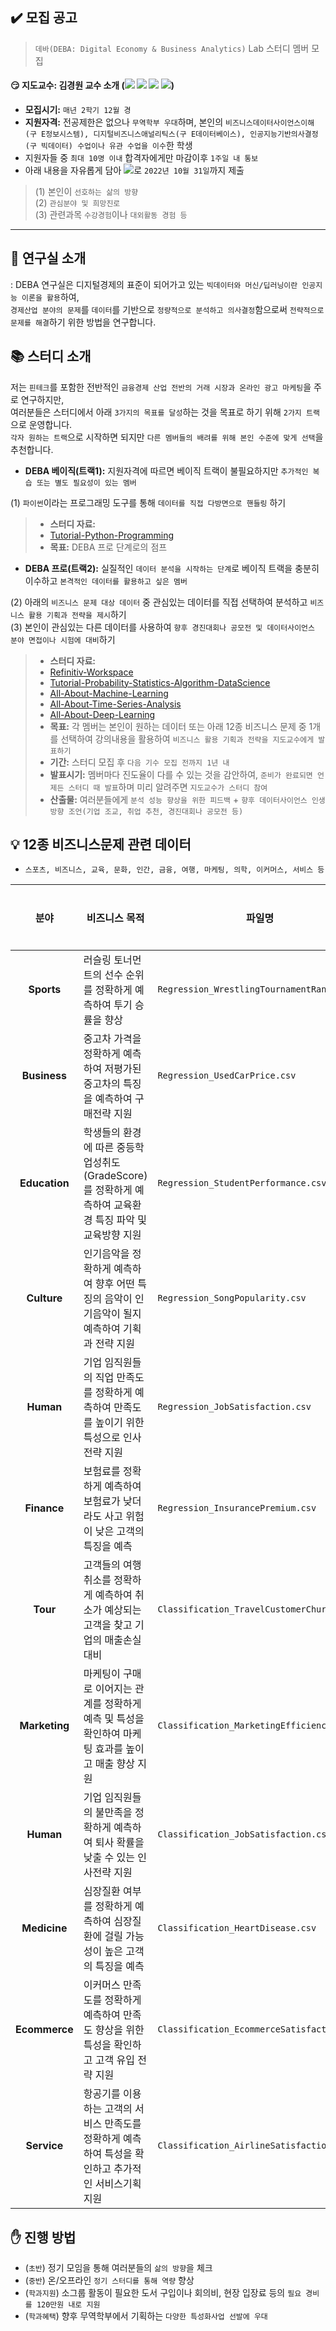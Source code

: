 ## ✔️ 모집 공고

> `데바(DEBA: Digital Economy & Business Analytics)` Lab 스터디 멤버 모집

#### :smirk: 지도교수: 김경원 교수 소개 (<a href="https://sites.google.com/view/thekimk" target="_blank"><img src="https://img.shields.io/badge/Homepage-4285F4?style=flat-square&logo=Google&logoColor=white"/></a> <a href="https://scholar.google.com/citations?hl=ko&user=nHPe-4UAAAAJ&view_op=list_works&sortby=pubdate" target="_blank"><img src="https://img.shields.io/badge/Google Scholar-4285F4?style=flat-square&logo=Google Scholar&logoColor=white"/></a> <a href="https://www.youtube.com/channel/UCEYxJNI5dhnn_CdC9BEWTuA" target="_blank"><img src="https://img.shields.io/badge/YouTube-FF0000?style=flat-square&logo=YouTube&logoColor=white"/></a> <a href="https://github.com/thekimk" target="_blank"><img src="https://img.shields.io/badge/Github-181717?style=flat-square&logo=Github&logoColor=white"/></a>)

- **모집시기:** `매년 2학기 12월 경`
- **지원자격:** 전공제한은 없으나 `무역학부 우대`하며, 본인의 `비즈니스데이터사이언스이해(구 E정보시스템), 디지털비즈니스애널리틱스(구 E데이터베이스), 인공지능기반의사결정(구 빅데이터) 수업이나 유관 수업을 이수`한 학생
- 지원자들 중 `최대 10명 이내` 합격자에게만 마감이후 `1주일 내 통보`
- 아래 내용을 자유롭게 담아 <a href="mailto:thekimk@inu.ac.kr"><img src="https://img.shields.io/badge/INU Mail-005FF9?style=flat-square&logo=INU Mail&logoColor=white&link=mailto:thekimk@inu.ac.kr"/></a>로 `2022년 10월 31일`까지 제출

> (1) 본인이 `선호하는 삶의 방향`     
> (2) `관심분야 및 희망진로`     
> (3) 관련과목 `수강경험`이나 `대외활동 경험 등`  

---

## :office: 연구실 소개
: DEBA 연구실은 디지털경제의 표준이 되어가고 있는 `빅데이터와 머신/딥러닝이란 인공지능 이론을 활용`하여,     
`경제산업 분야의 문제`를 `데이터`를 기반으로 `정량적으로 분석하고 의사결정`함으로써 `전략적으로 문제를 해결`하기 위한 방법을 연구합니다.     

## :books: 스터디 소개
저는 `핀테크`를 포함한 전반적인 `금융경제 산업 전반의 거래 시장과 온라인 광고 마케팅`을 주로 연구하지만,     
여러분들은 스터디에서 아래 `3가지의 목표를 달성`하는 것을 목표로 하기 위해 `2가지 트랙`으로 운영합니다.    
`각자 원하는 트랙`으로 시작하면 되지만 `다른 멤버들의 배려를 위해 본인 수준에 맞게 선택`을 추천합니다.     

- **DEBA 베이직(트랙1):** 지원자격에 따르면 베이직 트랙이 불필요하지만 `추가적인 복습 또는 별도 필요성이 있는 멤버`

(1) `파이썬`이라는 프로그래밍 도구를 통해 `데이터를 직접 다방면으로 핸들링` 하기   

> - **스터디 자료:**
> - [Tutorial-Python-Programming](https://github.com/thekimk/Tutorial-Python-Programming)
> - **목표:** DEBA 프로 단계로의 점프

- **DEBA 프로(트랙2):** 실질적인 `데이터 분석을 시작하는 단계`로 베이직 트랙을 충분히 이수하고 `본격적인 데이터를 활용하고 싶은 멤버` 

(2) 아래의 `비즈니스 문제 대상 데이터` 중 관심있는 데이터를 직접 선택하여 분석하고 `비즈니스 활용 기획과 전략을 제시`하기     
(3) 본인이 관심있는 다른 데이터를 사용하여 `향후 경진대회나 공모전 및 데이터사이언스 분야 면접이나 시험에 대비`하기   

> - **스터디 자료:**
> - [Refinitiv-Workspace](https://github.com/thekimk/Refinitiv-Workspace)
> - [Tutorial-Probability-Statistics-Algorithm-DataScience](https://github.com/thekimk/Tutorial-Probability-Statistics-Algorithm-DataScience)
> - [All-About-Machine-Learning](https://github.com/thekimk/All-About-Machine-Learning)
> - [All-About-Time-Series-Analysis](https://github.com/thekimk/All-About-Time-Series-Analysis)
> - [All-About-Deep-Learning](https://github.com/thekimk/All-About-Deep-Learning)
> - **목표:** 각 멤버는 본인이 원하는 데이터 또는 아래 12종 비즈니스 문제 중 1개를 선택하여 강의내용을 활용하여 `비즈니스 활용 기획과 전략을 지도교수에게 발표하기`
> - **기간:** 스터디 모집 후 `다음 기수 모집 전까지 1년 내`
> - **발표시기:** 멤버마다 진도율이 다를 수 있는 것을 감안하여, `준비가 완료되면 언제든 스터디 때 발표`하며 미리 알려주면 `지도교수가 스터디 참여`
> - **산출물:** 여러분들에게 `분석 성능 향상을 위한 피드백` + `향후 데이터사이언스 인생 방향 조언(기업 조교, 취업 추천, 경진대회나 공모전 등)`

## :bulb: 12종 비즈니스문제 관련 데이터
- `스포츠, 비즈니스, 교육, 문화, 인간, 금융, 여행, 마케팅, 의학, 이커머스, 서비스 등`

| **분야** | **비즈니스 목적** | **파일명** | **종속변수 Y** | **설명링크** |
|:---:|---|---|---|---|
|     **Sports**    |     러슬링 토너먼트의 선수 순위를 정확하게   예측하여 투기 승률을 향상    |     `Regression_WrestlingTournamentRank.csv`    |     `rank`    |     [바로가기](https://www.kaggle.com/datasets/julienjta/wrestling-world-tournament)    |
|     **Business**    |     중고차 가격을 정확하게 예측하여 저평가된   중고차의 특징을 예측하여 구매전략 지원    |     `Regression_UsedCarPrice.csv`    |     `price`    |     [바로가기](https://www.kaggle.com/datasets/vijayaadithyanvg/car-price-predictionused-cars)    |
|     **Education**    |     학생들의 환경에 따른 중등학업성취도(GradeScore)를 정확하게 예측하여 교육환경 특징 파악 및 교육방향 지원    |     `Regression_StudentPerformance.csv`    |     `GradeScore`    |     [바로가기](https://www.kaggle.com/datasets/ishandutta/student-performance-data-set)    |
|     **Culture**    |     인기음악을 정확하게 예측하여 향후 어떤   특징의 음악이 인기음악이 될지 예측하여 기획과 전략 지원    |     `Regression_SongPopularity.csv`    |     `song_popularity`    |     [바로가기](https://www.kaggle.com/datasets/yasserh/song-popularity-dataset)    |
|     **Human**    |     기업 임직원들의 직업 만족도를 정확하게   예측하여 만족도를 높이기 위한 특성으로 인사전략 지원    |     `Regression_JobSatisfaction.csv`    |     `satisfaction_level`    |     [바로가기](https://www.kaggle.com/datasets/mfaisalqureshi/hr-analytics-and-job-prediction)    |
|     **Finance**    |     보험료를 정확하게 예측하여 보험료가   낮더라도 사고 위험이 낮은 고객의 특징을 예측    |     `Regression_InsurancePremium.csv`    |     `charges`    |     [바로가기](https://www.kaggle.com/datasets/simranjain17/insurance)    |
|     **Tour**    |     고객들의 여행취소를 정확하게 예측하여   취소가 예상되는 고객을 찾고 기업의 매출손실 대비    |     `Classification_TravelCustomerChurn.csv`    |     `Target`    |     [바로가기](https://www.kaggle.com/datasets/tejashvi14/tour-travels-customer-churn-prediction)    |
|     **Marketing**    |     마케팅이 구매로 이어지는 관계를 정확하게   예측 및 특성을 확인하여 마케팅 효과를 높이고 매출 향상 지원    |     `Classification_MarketingEfficiency.csv`    |     `Response`    |     [바로가기](https://www.kaggle.com/datasets/rodsaldanha/arketing-campaign)    |
|     **Human**    |     기업 임직원들의 불만족을 정확하게 예측하여   퇴사 확률을 낮출 수 있는 인사전략 지원    |     `Classification_JobSatisfaction.csv`    |     `satisfaction_level`    |     [바로가기](https://www.kaggle.com/datasets/mfaisalqureshi/hr-analytics-and-job-prediction)    |
|     **Medicine**    |     심장질환 여부를 정확하게 예측하여 심장질환에   걸릴 가능성이 높은 고객의 특징을 예측    |     `Classification_HeartDisease.csv`    |     `TenYearCHD`    |     [바로가기](https://www.kaggle.com/datasets/dileep070/heart-disease-prediction-using-logistic-regression)    |
|     **Ecommerce**    |     이커머스 만족도를 정확하게 예측하여   만족도 향상을 위한 특성을 확인하고 고객 유입 전략 지원    |     `Classification_EcommerceSatisfaction.csv`    |     `Customer_rating`    |     [바로가기](https://www.kaggle.com/datasets/prachi13/customer-analytics)    |
|     **Service**    |     항공기를 이용하는 고객의 서비스 만족도를   정확하게 예측하여 특성을 확인하고 추가적인 서비스기획 지원    |     `Classification_AirlineSatisfaction.csv`    |     `satisfaction`    |     [바로가기](https://www.kaggle.com/datasets/sjleshrac/airlines-customer-satisfaction)    |

## ✋ 진행 방법

- (`초반`) 정기 모임을 통해 여러분들의 `삶의 방향`을 체크
- (`중반`) 온/오프라인 `정기 스터디를 통해 역량` 향상
- (`학과지원`) 소그룹 활동이 필요한 도서 구입이나 회의비, 현장 입장료 등의 `필요 경비를 120만원 내로 지원`
- (`학과혜택`) 향후 무역학부에서 기획하는 `다양한 특성화사업 선발에 우대`
